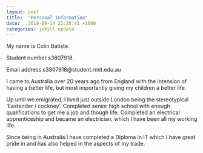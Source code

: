 ```yaml
---
layout: post
title:  "Personal Information"
date:   2019-09-14 22:28:41 +1000
categories: jekyll update
---
```

<html>
<head>
<title>Assessment 1</title>
</head>
<body>
<p>My name is Colin Batiste.</p>
<p>Student number s3807918.</p>
<p>Email address s3807918@student.rmit.edu.au</p>
<p>I came to Australia over 20 years ago from England with the intension of having a better life, but most importantly giving my children a better life.</p>
<p>Up until we emigrated, I lived just outside London being the stereotypical ‘Eastender / cockney’. Completed senior high school with enough qualifications to get me a job and though life. Completed an electrical apprenticeship and became an electrician, which I have been all my working life.</p>
<p>Since being in Australia I have completed a Diploma in IT which I have great pride in and has also helped in the aspects of my trade.</p>

</body>
</html>

